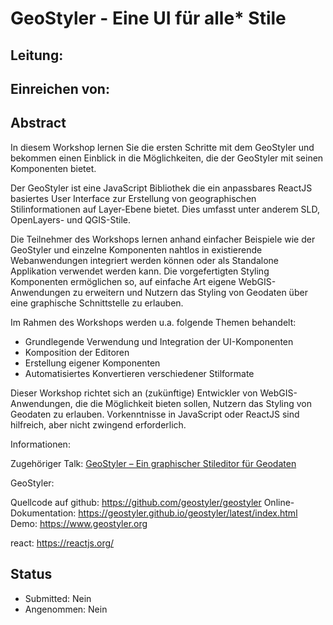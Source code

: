 # GeoStyler - Eine UI für alle* Stile

## Leitung: 

## Einreichen von: 

## Abstract

In diesem Workshop lernen Sie die ersten Schritte mit dem GeoStyler und bekommen einen
Einblick in die Möglichkeiten, die der GeoStyler mit seinen Komponenten bietet.

Der GeoStyler ist eine JavaScript Bibliothek die ein anpassbares ReactJS basiertes User Interface zur Erstellung von
geographischen Stilinformationen auf Layer-Ebene bietet. Dies umfasst unter anderem
SLD, OpenLayers- und QGIS-Stile.

Die Teilnehmer des Workshops lernen anhand einfacher Beispiele wie der GeoStyler
und einzelne Komponenten nahtlos in existierende Webanwendungen integriert werden können oder als
Standalone Applikation verwendet werden kann. Die vorgefertigten Styling Komponenten ermöglichen so, auf einfache Art eigene WebGIS-Anwendungen zu erweitern und Nutzern das Styling von Geodaten über eine graphische Schnittstelle zu erlauben.

Im Rahmen des Workshops werden u.a. folgende Themen behandelt:
- Grundlegende Verwendung und Integration der UI-Komponenten
- Komposition der Editoren
- Erstellung eigener Komponenten
- Automatisiertes Konvertieren verschiedener Stilformate

Dieser Workshop richtet sich an (zukünftige) Entwickler von WebGIS-Anwendungen, die die Möglichkeit bieten sollen, Nutzern das Styling von Geodaten zu erlauben. 
Vorkenntnisse in JavaScript oder ReactJS sind hilfreich, aber nicht zwingend erforderlich.

Informationen:

Zugehöriger Talk:
  [GeoStyler – Ein graphischer Stileditor für Geodaten](TODO)

GeoStyler:

Quellcode auf github: https://github.com/geostyler/geostyler
Online-Dokumentation: https://geostyler.github.io/geostyler/latest/index.html
Demo: https://www.geostyler.org

react: https://reactjs.org/

## Status
  * Submitted: Nein
  * Angenommen: Nein
